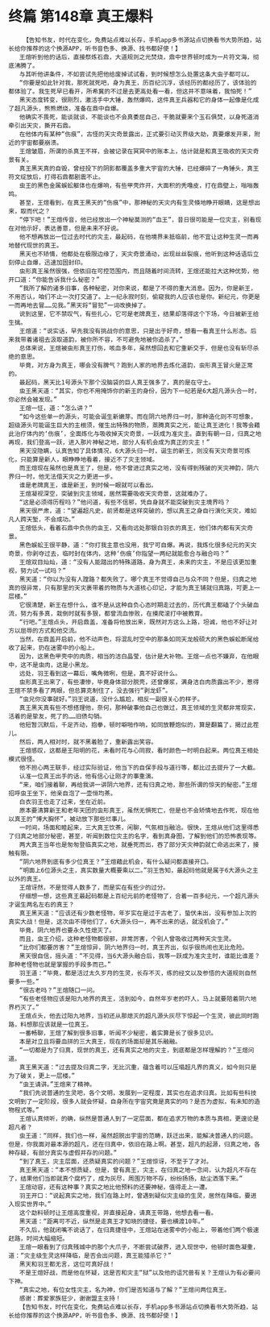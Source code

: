 # 终篇 第148章 真王爆料
        【告知书友，时代在变化，免费站点难以长存，手机app多书源站点切换看书大势所趋，站长给你推荐的这个换源APP，听书音色多、换源、找书都好使！】
       王煊听到他的话后，直接祭炼石鼎，大道规则之光焚烧，鼎中世界顿时成为一片符文海，彻底沸腾了。
       与其听他讲条件，不如尝试先把他给废掉试试看，到时候想怎么处置这条大虫子都可以。
       “你要是如此针对我，那死就死吧，身为真王，历百纪沉浮，该经历的都经历了，该体验的都体验了。我生死早已看开，所希冀的不过是去更高处看一看，但这并不意味着，我怕死！”
       黑天态度转变，很刚烈，激活手中大锤，轰然爆鸣，这件真王兵器和它的身体一起像是化成了超凡源头，熊熊燃烧，准备在鼎中自爆。
       他确实不畏死，能谈就谈，不能谈也不会真委屈自己，干脆就要来个玉石俱焚，以身死道消牵引出天灾，撕开石鼎。
       在他体内有某种“伤痕”，古怪的天灾奇景露出，正式要引动灭界级大劫，真要爆发开来，附近的宇宙都要崩溃。
       王煊皱眉，所谓的杀真王不祥，会被记录在冥冥中的账本上，估计就是和真王吸收的天灾奇景有关。
       真王黑天真的自毁，曾经投下的阴影都覆盖多重大宇宙的大锤，已经爆碎了一角锤头，真王符文绽放后，打得石鼎都剧震不止。
       虫王的黑色金属蜈蚣躯体也在爆响，有些甲壳炸开，大面积的秃噜皮，打在鼎壁上，嗡嗡轰鸣。
       甚至，王煊看到，在真王黑天的“伤痕”中，那神秘的天灾内有生灵倏地睁开眼睛，这是想出来，取而代之？
       “停下吧！”王煊传音，他已经放出一个神秘莫测的“血王”，昔日很可能是一位灾主，别看现在对他示好，表达善意，但是未来不好说。
       他不想再放出一位过去时代的灾主，最起码，在他境界未抵临前，他不宜让这种生灵一而再地替代现世的真王。
       黑天也不矫情，他都处在极限边缘了，天灾奇景涌动，出现丝丝裂痕，他听到这种话语后立刻停止自爆，迅速加固封印。
       虫形真王虽然很强，但依旧在可控范围内，而且随着时间流转，王煊还能拉大这种优势，他开口道：“你能告诉我什么秘密？”
       “我所了解的诸多旧事，各种秘密，对你来说，都是了不得的重大消息。因为，你是新王，不用否认，咱们不止一次打交道了。上一纪永寂时刻，偷窥我的人应该也是你。新纪元，你更是一而再地去冒……见我。”黑天将“冒犯”一词改换掉了。
       说到这里，它不禁叹气，有些扎心，它可是老牌真王，结果却落得这个下场，今日被新王给生擒。
       王煊道：“说实话，早先我没有挑战你的意思，只是出于好奇，想看一看真王什么形态。后来我带着诸祖去汲取道韵，被你所不容，不可避免地被你追杀了。”
       总体来说，王煊被虫形真王打伤，咳血多年，虽然想回去和它重新交手，但是也没有斩尽杀绝的意思。
       毕竟，对方身为真王，哪会没有脾气？跑到人家的地界去炼化道韵，虫形真王冒火是正常的。
       最起码，黑天比1号源头下那个没脑袋的巨人真王强多了，真的是在守土。
       虫王黑天道：“其实，你也不用掩饰你的新王的身份，因为下一纪若是6大超凡源头合一时，你必然会被发现。”
       王煊一怔，道：“怎么讲？”
       “如今这些单一的源头，可能会诞生新嫩芽。而在阴六地界归一时，那种造化则不可想象，超级源头可能诞生巨大的主根须，催生出特殊的物质，蒸腾真实之光，能让真王进化！我等会藉此治疗体内的‘伤痕’，全面炼化与吸收掉天灾奇景，一跃成为准灾主。直到有朝一日，归真之地再现，我们登高一跃，进入那片神秘之地，部分人有机会成为真正的灾主！”
       黑天没隐瞒，认真告知了具体情况，6大源头归一时，诞生的新王，则没有天灾奇景可炼化，只能算是新人，眼睁睁地看着，接近不了灾主领域。
       而王煊现在虽然也是真王了，但是，他不曾进过真实之地，没有得到残破的天灾神韵，阴六界归一时，他无法借天灾之力更进一步。
       谁是老牌真王，谁是新王，到时候一眼就可以看出。
       王煊凝视深空，突破到灾主领域，居然需要吸收天灾奇景，这就难办了。
       “这是必须得历程吗？”他问道，有些不信邪，凭自身就不能突破到灾主境界吗？
       黑天很严肃，道：“望遍超凡史，前贤都是这样突破的，想以真王之身自行演化天灾，难如凡人跨天堑，不会成功。”
       王煊低头，看着石鼎中负伤的虫王，又看向远处那银白羽衣的真王，他们体内都有天灾奇景。
       黑色蜈蚣王很平静，道：“你打我主意也没用，我宁可自爆。再说，我炼化很多纪元的天灾奇景，你剥夺过去，临时封在体内，这种‘伤痕’你指望一两纪就能愈合与融合吗？”
       王煊双目灿灿，道：“没有人能踏出的特殊道路，身为真王，未来的灾主，不是应该更加重视，努力试一试吗？”
       黑天道：“你以为没有人蹚路？都失败了。哪个真王不觉得自己与众不同？但是，归真之地真的很异常，只有那里的天灾裹带着的物质与大道核心印记，才能为真王铺就归真路，可更上一层楼。”
       它很清楚，新王在想什么，谁不是从这种自负心态时期走过去的，历代真王都磕了个头破血流，努力有多真，栽倒时就有多狠，都曾流血惨败，在摸爬滚打中被教育。
       “行吧。”王煊点头，开启鼎盖，准备将他放出来，既然对方这么上路，坦诚，他也不好让对方以屈辱的方式和他交流。
       当然，在鼎盖开启前，他不动声色，将混乱时空中的那条如同天龙般硕大的黑色蜈蚣断尾给收了起来，扔在迷雾中的小船上。
       因为，这黑色甲壳中的肉质，相当的洁白晶莹，估计是大补物。王煊一点也不嫌弃，在他眼中，这不是虫肉，这是小黑龙。
       远处，羽王看到这一幕后，嘴角微咧，但是，真不好说什么。
       虫形真王出来了，有些凄惨，毕竟身体部分脱壳，还曾爆浆，满身洁白肉质露出不少，惹得王煊不禁多看了两眼，但总算克制住了，没去强行“剥龙虾”。
       “虫兄你没事就好。”羽王说道，没什么尴尬，相反一副很关心的样子。
       真王黑天真有些不想搭理他，奈何，那种破事他自己也做过，真王领域的生灵都非常现实，活着的是挚友，死了的……旧债勾销。
       他短暂沉默后，千足齐动，抱拳，顿时噼啪作响，如同放鞭炮似的，算是翻篇了，揭过此茬儿。
       然后，两人相对时，就不黑着脸了，重新露出笑容。
       王煊感叹，这都是王阳明的花，未看时花与心同寂，看时颜色一时明白起来。两位真王相处模式很怪。
       他不担心两王联手，经过实际验证，他当下的自保手段与道行等，都比过去提升了一大截。
       认准一位真王出手的话，他有信心让刚才的事重演。
       “来，咱们接着聊，再给我讲一讲阴六地界，还有归真之地，那些所谓的惊天的秘密。”王煊招呼虫王坐下，他亲自泡了一壶恒均茶。
       白衣羽王也走了过来，坐在近前。
       原本要清算新王和老年天团的虫形真王，虽然无惧死亡，但是也不会矫情地去作死，现在他以真王的“博大胸怀”，被动放下那些烂事儿。
       一时间，场面和睦起来，三大真王饮茶，闲聊，气氛相当融洽。很快，王煊从他们这里得悉了归真之地部分秘密，甚至，听闻到数位灾主的名字，看到真身图，了解到他们的恐怖表现等。
       两大真王当年也是匆匆登临真实之地，就垂死而出，吞了部分天灾神韵就亡命逃出来了，接触有限。
       “阴六地界到底有多少位真王？”王煊藉此机会，有什么疑问都直接开口。
       “明面上6位源头之主，真实数量大概要乘以二。”羽王告知，最起码他就是属于6大源头之主以外的真王。
       王煊讶然，不是觉得人数多了，而是实在有些少的过分。
       仔细想一想，这些真王最起码都是上百纪元前的老怪物了，合着一百多纪元，一个超凡源头才诞生两名左右的真王？
       真王黑天道：“应该还有少数老怪物，年岁实在是过于古老了，蛰伏未出，没有参加上次的真实大战！但是，这次由不得他们了，6大源头归一，再不出来的话，就没机会了。”
       毕竟，阴六地界也要永久性熄灭了。
       而且，虫王介绍，这种老怪物都很邪，非常厉害，个别人曾吸收过两种天灾生灵。
       “比你们都要厉害？”王煊惊异，阴六地界归一时，真王齐出，似乎很热闹也无比危险。
       黑天很自信，摇头道：“不见得，当6大源头融合后，我等一跃成为准灾主时，谁能比谁差？那种老怪物也就是掌握的手段多而已。”
       羽王道：“毕竟，都是活过太久岁月的生灵，长存不灭，练的经文以及参悟的大道规则自然要多一些。”
       “很古老吗？”王煊随口一问。
       “有些老怪物应该是阳九地界的真王，活到如今，自然年岁老的吓人，马上就要陪着阴六地界朽灭了。”
       王煊点头，他去过阳九地界，当初还从那熄灭的超凡源头灰尽下惊起一个生灵，彼此同时跑路，料想那应该就是一位真王。
       一番畅聊，王煊了解到很多旧事，听闻不少秘密，着实算是长了很多见识。
       本是对立且将要血拼的三大真王，现在的场面却是其乐融融。
       “一切都是为了归真，现世的真王，还有真实之地的灾主，到底都是怎样理解的？”王煊问道。
       真王黑天道：“过去提及归真二字，无比沉重，蕴含着可以压塌超凡界的真义，如今则只是为了破关，更上一层楼。”
       “虫王请讲。”王煊来了精神。
       “我们先说普通的生灵吧，各个文明，发展到一定程度，其实也在追求归真。比如有些科技文明到了一定阶段，很多人就会怀疑，自身所在宇宙究竟是真实的吗？是否为虚拟，有未知的造物程式等。”
       王煊认真倾听，的确，纵然是普通人到了一定层面，都在追求万物的本质与真相，更遑论是超凡者？
       虫王道：“同样，我们也一样，虽然超脱出宇宙的范畴，跃迁出来，能解决普通人的问题。但是，你我面对最本源的超凡，还在归真中，依旧在路上啊。甚至，超凡的起源，归真之地，各种存疑，有部分真实与虚假并存的问题。”
       “到了真王，灾主层面，还质疑真实的问题？”王煊惊讶，不至于了才对。
       真王黑天道：“本不想质疑，但是，曾有真王，灾主，在归真之地一念间，认为超凡不存在了，结果他们当即就真个腐朽了，成为灰尽，周围万物不存，纷纷扬扬，劫尘洒落下来。”
       王煊动容，还有这种事？真实之地比他预料的还要神秘，值得走上一遭。
       羽王开口：“说起真实之地，我们在路上时，曾遇到疑似灾主级的生灵，居然在降临，要进入现实世界中。”
       这个勐料顿时让王煊高度重视，并直接起身，请真王带路，他想去看一看。
       黑天道：“距离可不近，纵然是走真王才知晓的捷径，要也横渡10年。”
       不久后，他就闭嘴不说话了，在归真捷径中，王煊站在迷雾中的小船上，带着他们两个极速赶路，时间大幅缩短。
       王煊一眼看到了归真残城中的那个大爪子，不断尝试破界，进入现世中，他顿时面色凝重，道：“灾主级生灵这样降临，是否会出问题，真王能猎杀它？”
       黑天和羽王都无言，这位可真好战！
       不是王煊好战，而是他在怀疑，这是否和灾主“狱”以及他的诅咒兽有关？王煊认为有必要问下神。
       “真实之地，有位女性灾主，名为神，你们是否知道与了解？”王煊问两位真王。
       感谢：葬爱家族狂少，谢谢盟主支持！
       【告知书友，时代在变化，免费站点难以长存，手机app多书源站点切换看书大势所趋，站长给你推荐的这个换源APP，听书音色多、换源、找书都好使！】